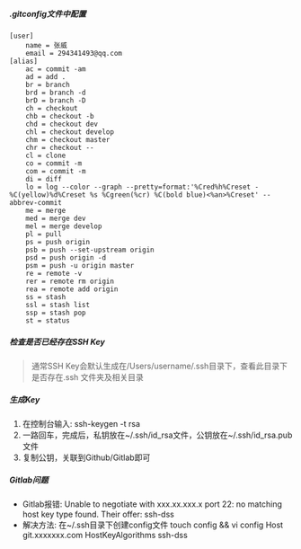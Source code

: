 ##### .gitconfig文件中配置
```
[user]
	name = 张威
	email = 294341493@qq.com
[alias]
	ac = commit -am
	ad = add .
	br = branch
	brd = branch -d
	brD = branch -D
	ch = checkout
	chb = checkout -b
	chd = checkout dev
	chl = checkout develop
	chm = checkout master
	chr = checkout --
	cl = clone
	co = commit -m
	com = commit -m
	di = diff
	lo = log --color --graph --pretty=format:'%Cred%h%Creset -%C(yellow)%d%Creset %s %Cgreen(%cr) %C(bold blue)<%an>%Creset' --abbrev-commit
	me = merge
	med = merge dev
	mel = merge develop
	pl = pull
	ps = push origin
	psb = push --set-upstream origin
	psd = push origin -d
	psm = push -u origin master
	re = remote -v
	rer = remote rm origin
	rea = remote add origin
	ss = stash
	ssl = stash list
	ssp = stash pop
	st = status
```

##### 检查是否已经存在SSH Key
> 通常SSH Key会默认生成在/Users/username/.ssh目录下，查看此目录下是否存在.ssh 文件夹及相关目录

##### 生成Key
1. 在控制台输入: ssh-keygen -t rsa
2. 一路回车，完成后，私钥放在~/.ssh/id_rsa文件，公钥放在~/.ssh/id_rsa.pub文件
3. 复制公钥，关联到Github/Gitlab即可

##### Gitlab问题
* Gitlab报错:
  Unable to negotiate with xxx.xx.xxx.x port 22: no matching host key type found. Their offer: ssh-dss
* 解决方法:
  在~/.ssh目录下创建config文件 touch config && vi config
  Host git.xxxxxxx.com
    HostKeyAlgorithms ssh-dss
